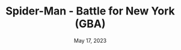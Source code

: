 ---
layout: gba
title: "Spider-Man - Battle for New York (GBA)"
categories:
 - approved
 - gba
 - universal
 - safe
tags:
- spiderman
series:
- spiderman
date: May 17, 2023
permalink: /games/spider-man-battle-for-new-york-gba/play/details
publisher: Activision
gid: spider-man-battle-for-new-york-gba
edition: us
---